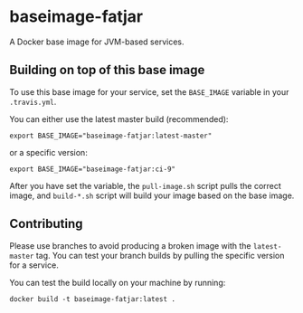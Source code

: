 # baseimage-fatjar

A Docker base image for JVM-based services.

## Building on top of this base image

To use this base image for your service, set the `BASE_IMAGE` variable in your `.travis.yml`.

You can either use the latest master build (recommended):

    export BASE_IMAGE="baseimage-fatjar:latest-master"

or a specific version:

    export BASE_IMAGE="baseimage-fatjar:ci-9"

After you have set the variable, the `pull-image.sh` script pulls the correct image, and `build-*.sh` script will build your image based on the base image.

## Contributing

Please use branches to avoid producing a broken image with the `latest-master` tag. You can test your branch builds by pulling the specific version for a service.

You can test the build locally on your machine by running:

    docker build -t baseimage-fatjar:latest .
